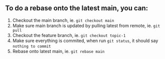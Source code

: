 ## To do a rebase onto the latest main, you can:

1. Checkout the main branch, ie. `git checkout main`
2. Make sure main branch is updated by pulling latest from remote, ie. `git pull`
3. Checkout the feature branch, ie. `git checkout topic-1`
4. Make sure everything is commited, when run `git status`, it should say `nothing to commit`
5. Rebase onto latest main, ie. `git rebase main`
